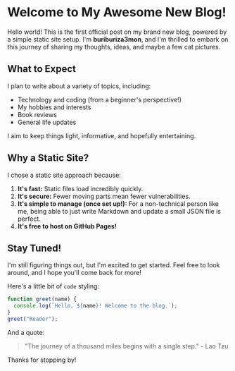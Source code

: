 # Welcome to My Awesome New Blog!

Hello world! This is the first official post on my brand new blog, powered by a simple static site setup. I'm **buriburiza3mon**, and I'm thrilled to embark on this journey of sharing my thoughts, ideas, and maybe a few cat pictures.

## What to Expect

I plan to write about a variety of topics, including:

* Technology and coding (from a beginner's perspective!)
* My hobbies and interests
* Book reviews
* General life updates

I aim to keep things light, informative, and hopefully entertaining.

## Why a Static Site?

I chose a static site approach because:

1.  **It's fast:** Static files load incredibly quickly.
2.  **It's secure:** Fewer moving parts mean fewer vulnerabilities.
3.  **It's simple to manage (once set up!):** For a non-technical person like me, being able to just write Markdown and update a small JSON file is perfect.
4.  **It's free to host on GitHub Pages!**

## Stay Tuned!

I'm still figuring things out, but I'm excited to get started. Feel free to look around, and I hope you'll come back for more!

Here's a little bit of `code` styling:
```javascript
function greet(name) {
  console.log(`Hello, ${name}! Welcome to the blog.`);
}
greet("Reader");
```

And a quote:
> "The journey of a thousand miles begins with a single step." - Lao Tzu

Thanks for stopping by!
